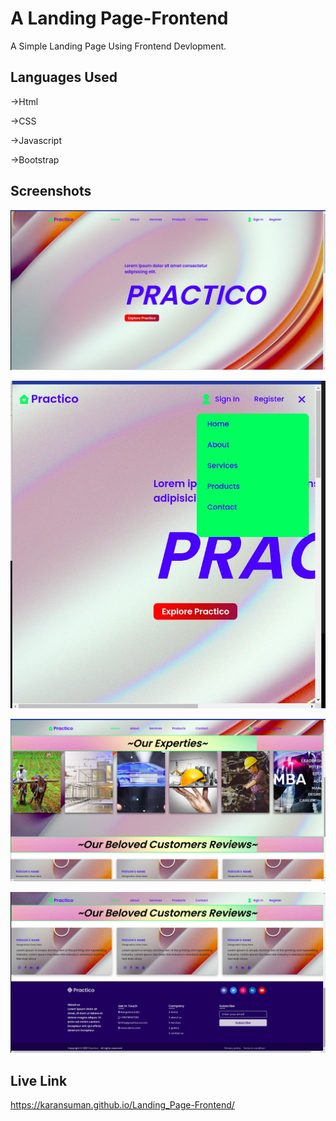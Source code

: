 
# A Landing Page-Frontend

A Simple Landing Page Using Frontend Devlopment.




## Languages Used

->Html

->CSS

->Javascript

->Bootstrap



## Screenshots

![App Screenshot](https://github.com/karanSuman/Landing_Page-Frontend/blob/main/Screenshots/1.jpg)

![App Screenshot](https://github.com/karanSuman/Landing_Page-Frontend/blob/main/Screenshots/2.jpg)

![App Screenshot](https://github.com/karanSuman/Landing_Page-Frontend/blob/main/Screenshots/3.jpg)

![App Screenshot](https://github.com/karanSuman/Landing_Page-Frontend/blob/main/Screenshots/4.jpg)



## Live Link

https://karansuman.github.io/Landing_Page-Frontend/
